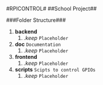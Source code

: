 #RPICONTROL#
##School Project##


###Folder Structure###
1. **backend** 
    1. _.keep_ `Placeholder`
2. **doc** `Documentation`
    1. _.keep_ `Placeholder`
3. **frontend**
    1. _.keep_ `Placeholder`
4. **scripts** `Scipts to control GPIOs`
    1. _.keep_ `Placeholder`
